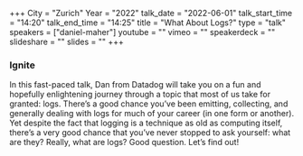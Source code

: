 +++
City = "Zurich"
Year = "2022"
talk_date = "2022-06-01"
talk_start_time = "14:20"
talk_end_time = "14:25"
title = "What About Logs?"
type = "talk"
speakers = ["daniel-maher"]
youtube = ""
vimeo = ""
speakerdeck = ""
slideshare = ""
slides = ""
+++

### Ignite

In this fast-paced talk, Dan from Datadog will take you on a fun and hopefully enlightening journey through a topic that most of us take for granted: logs. There’s a good chance you’ve been emitting, collecting, and generally dealing with logs for much of your career (in one form or another). Yet despite the fact that logging is a technique as old as computing itself, there’s a very good chance that you’ve never stopped to ask yourself: what are they? Really, what are logs? Good question. Let’s find out!